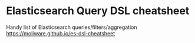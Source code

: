 # Elasticsearch Query DSL cheatsheet

Handy list of Elasticsearch queries/filters/aggregation https://moliware.github.io/es-dsl-cheatsheet
